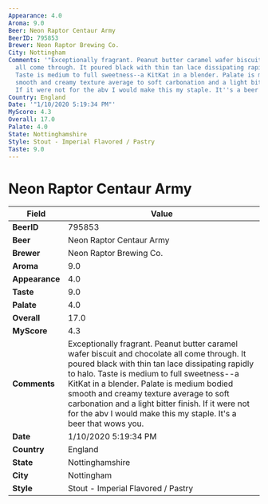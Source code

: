 ```yaml
---
Appearance: 4.0
Aroma: 9.0
Beer: Neon Raptor Centaur Army
BeerID: 795853
Brewer: Neon Raptor Brewing Co.
City: Nottingham
Comments: '"Exceptionally fragrant. Peanut butter caramel wafer biscuit and chocolate
  all come through. It poured black with thin tan lace dissipating rapidly to halo.
  Taste is medium to full sweetness--a KitKat in a blender. Palate is medium bodied
  smooth and creamy texture average to soft carbonation and a light bitter finish.
  If it were not for the abv I would make this my staple. It''s a beer that wows you."'
Country: England
Date: '"1/10/2020 5:19:34 PM"'
MyScore: 4.3
Overall: 17.0
Palate: 4.0
State: Nottinghamshire
Style: Stout - Imperial Flavored / Pastry
Taste: 9.0
---
```


# Neon Raptor Centaur Army

| Field         | Value |
|---------------|-------|
| **BeerID** | 795853 |
| **Beer** | Neon Raptor Centaur Army |
| **Brewer** | Neon Raptor Brewing Co. |
| **Aroma** | 9.0 |
| **Appearance** | 4.0 |
| **Taste** | 9.0 |
| **Palate** | 4.0 |
| **Overall** | 17.0 |
| **MyScore** | 4.3 |
| **Comments** | Exceptionally fragrant. Peanut butter caramel wafer biscuit and chocolate all come through. It poured black with thin tan lace dissipating rapidly to halo. Taste is medium to full sweetness--a KitKat in a blender. Palate is medium bodied smooth and creamy texture average to soft carbonation and a light bitter finish. If it were not for the abv I would make this my staple. It's a beer that wows you. |
| **Date** | 1/10/2020 5:19:34 PM |
| **Country** | England |
| **State** | Nottinghamshire |
| **City** | Nottingham |
| **Style** | Stout - Imperial Flavored / Pastry |
